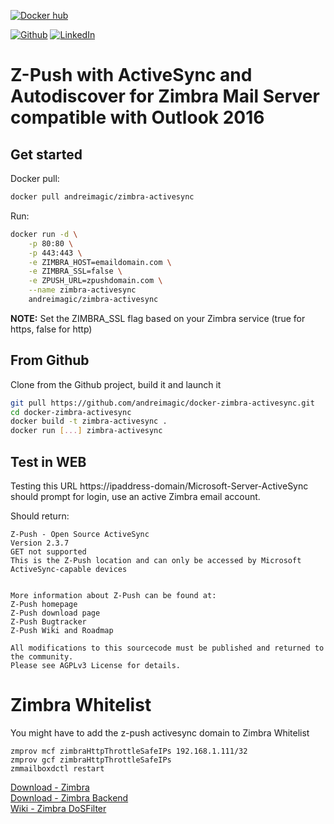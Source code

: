 [![Docker hub](https://img.shields.io/badge/docker%20pull-andreimagic%2Fzimbra--activezync-green.svg)](https://hub.docker.com/r/andreimagic/zimbra-activesync/)

[![Github](https://img.shields.io/badge/github-andreimagic%2Fdocker--zimbra--activezync-orange.svg)](https://github.com/andreimagic/docker-zimbra-activesync)
[![LinkedIn](https://img.shields.io/badge/linkedin-andrei%20dragulescu-blue.svg)](https://linkedin.com/in/andrei-dragulescu-a51220107)

# Z-Push with ActiveSync and Autodiscover for Zimbra Mail Server compatible with Outlook 2016

## Get started

Docker pull:

```bash
docker pull andreimagic/zimbra-activesync
```

Run:

```bash
docker run -d \
	-p 80:80 \
	-p 443:443 \
	-e ZIMBRA_HOST=emaildomain.com \
	-e ZIMBRA_SSL=false \
	-e ZPUSH_URL=zpushdomain.com \
	--name zimbra-activesync
	andreimagic/zimbra-activesync
```
**NOTE:** Set the ZIMBRA_SSL flag based on your Zimbra service (true for https, false for http)

## From Github

Clone from the Github project, build it and launch it

```bash
git pull https://github.com/andreimagic/docker-zimbra-activesync.git
cd docker-zimbra-activesync
docker build -t zimbra-activesync .
docker run [...] zimbra-activesync
```
## Test in WEB

Testing this URL https://ipaddress-domain/Microsoft-Server-ActiveSync should prompt for login, use an active Zimbra email account.  

Should return:

	Z-Push - Open Source ActiveSync
	Version 2.3.7
	GET not supported
	This is the Z-Push location and can only be accessed by Microsoft ActiveSync-capable devices


	More information about Z-Push can be found at:
	Z-Push homepage
	Z-Push download page
	Z-Push Bugtracker
	Z-Push Wiki and Roadmap

	All modifications to this sourcecode must be published and returned to the community.
	Please see AGPLv3 License for details.

# Zimbra Whitelist

You might have to add the z-push activesync domain to Zimbra Whitelist  

	zmprov mcf zimbraHttpThrottleSafeIPs 192.168.1.111/32
	zmprov gcf zimbraHttpThrottleSafeIPs
	zmmailboxdctl restart

[Download - Zimbra](http://download.z-push.org/final/2.3/z-push-2.3.7.tar.gz)  
[Download - Zimbra Backend](http://downloads.sourceforge.net/project/zimbrabackend/Release66/zimbra66.tgz)  
[Wiki - Zimbra DoSFilter](https://wiki.zimbra.com/wiki/DoSFilter)  